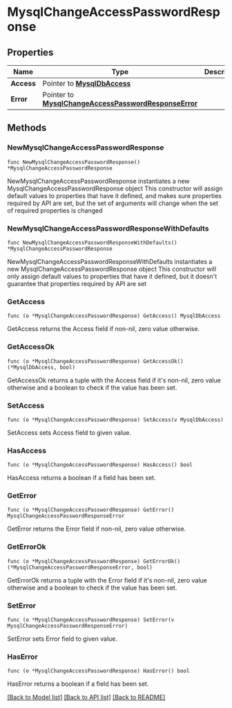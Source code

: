 # MysqlChangeAccessPasswordResponse

## Properties

Name | Type | Description | Notes
------------ | ------------- | ------------- | -------------
**Access** | Pointer to [**MysqlDbAccess**](MysqlDbAccess.md) |  | [optional] 
**Error** | Pointer to [**MysqlChangeAccessPasswordResponseError**](MysqlChangeAccessPasswordResponseError.md) |  | [optional] 

## Methods

### NewMysqlChangeAccessPasswordResponse

`func NewMysqlChangeAccessPasswordResponse() *MysqlChangeAccessPasswordResponse`

NewMysqlChangeAccessPasswordResponse instantiates a new MysqlChangeAccessPasswordResponse object
This constructor will assign default values to properties that have it defined,
and makes sure properties required by API are set, but the set of arguments
will change when the set of required properties is changed

### NewMysqlChangeAccessPasswordResponseWithDefaults

`func NewMysqlChangeAccessPasswordResponseWithDefaults() *MysqlChangeAccessPasswordResponse`

NewMysqlChangeAccessPasswordResponseWithDefaults instantiates a new MysqlChangeAccessPasswordResponse object
This constructor will only assign default values to properties that have it defined,
but it doesn't guarantee that properties required by API are set

### GetAccess

`func (o *MysqlChangeAccessPasswordResponse) GetAccess() MysqlDbAccess`

GetAccess returns the Access field if non-nil, zero value otherwise.

### GetAccessOk

`func (o *MysqlChangeAccessPasswordResponse) GetAccessOk() (*MysqlDbAccess, bool)`

GetAccessOk returns a tuple with the Access field if it's non-nil, zero value otherwise
and a boolean to check if the value has been set.

### SetAccess

`func (o *MysqlChangeAccessPasswordResponse) SetAccess(v MysqlDbAccess)`

SetAccess sets Access field to given value.

### HasAccess

`func (o *MysqlChangeAccessPasswordResponse) HasAccess() bool`

HasAccess returns a boolean if a field has been set.

### GetError

`func (o *MysqlChangeAccessPasswordResponse) GetError() MysqlChangeAccessPasswordResponseError`

GetError returns the Error field if non-nil, zero value otherwise.

### GetErrorOk

`func (o *MysqlChangeAccessPasswordResponse) GetErrorOk() (*MysqlChangeAccessPasswordResponseError, bool)`

GetErrorOk returns a tuple with the Error field if it's non-nil, zero value otherwise
and a boolean to check if the value has been set.

### SetError

`func (o *MysqlChangeAccessPasswordResponse) SetError(v MysqlChangeAccessPasswordResponseError)`

SetError sets Error field to given value.

### HasError

`func (o *MysqlChangeAccessPasswordResponse) HasError() bool`

HasError returns a boolean if a field has been set.


[[Back to Model list]](../README.md#documentation-for-models) [[Back to API list]](../README.md#documentation-for-api-endpoints) [[Back to README]](../README.md)


